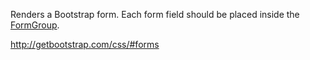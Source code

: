 Renders a Bootstrap form. Each form field should be placed inside the [FormGroup](/docs/controls/bootstrap/FormGroup).

<http://getbootstrap.com/css/#forms>